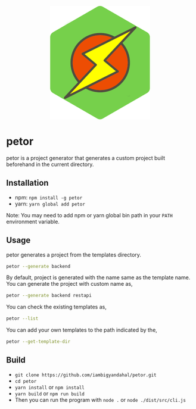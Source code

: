 <p align="center">
  <a href="https://github.com/iambigyandahal/petor"><img src="https://github.com/iambigyandahal/petor/blob/main/logo.png" alt="Petor Logo"></a>
</p>

# petor

petor is a project generator that generates a custom project built beforehand in the current directory.

## Installation

- npm: `npm install -g petor`
- yarn: `yarn global add petor`
  
Note: You may need to add npm or yarn global bin path in your `PATH` environment variable.

## Usage

petor generates a project from the templates directory.

```bash
petor --generate backend
```

By default, project is generated with the name same as the template name. You can generate the project with custom name as,

```bash
petor --generate backend restapi
```

You can check the existing templates as,

```bash
petor --list
```

You can add your own templates to the path indicated by the,

```bash
petor --get-template-dir
```

## Build

- `git clone https://github.com/iambigyandahal/petor.git`
- `cd petor`
- `yarn install` or `npm install`
- `yarn build` or `npm run build`
- Then you can run the program with `node .` or `node ./dist/src/cli.js`

